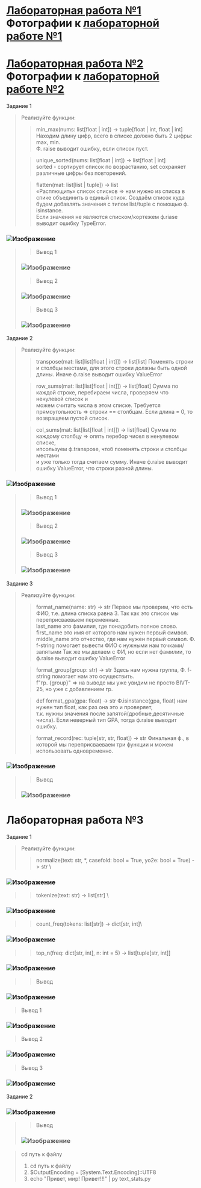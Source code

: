 [Лабораторная работа №1](src/lab01) \
Фотографии к [лабораторной работе №1](images/lab01)
= 
>
>
[Лабораторная работа №2](src/lab02) \
Фотографии к [лабораторной работе №2](images/lab02)
=
>
Задание 1
> Реализуйте функции:
> > min_max(nums: list[float | int]) -> tuple[float | int, float | int] \
> > Находим длину цифр, всего в списке должно быть 2 цифры: max, min.\
> > Ф. raise выводит ошибку, если список пуст.
>
> > unique_sorted(nums: list[float | int]) -> list[float | int] \
> > sorted - сортирует список по возрастанию, set сохраняет различные цифры без повторений.
>
> >flatten(mat: list[list | tuple]) -> list\
> >«Расплющить» список списков => нам нужно из списка в спике объединить в единый спиок.
> >Создаём список куда будем добавлять значения с типом list/tuple с помощью ф. isinstance.\
> >Если значения не являются списком/кортежем ф.riase выводит ошибку TypeError.
>
### ![Изображение](https://github.com/user-attachments/assets/8d84cbba-de49-4a1b-8e4a-abed6cc7c971)
>
> > Вывод 1
> ### ![Изображение](https://github.com/user-attachments/assets/b0777166-662d-428c-a1b0-cd341bec262f)
>  
> > Вывод 2
> ### ![Изображение](https://github.com/user-attachments/assets/50d31fa3-5eea-4c49-bf3a-1cb2e04c0d9d)
> 
> > Вывод 3
> ### ![Изображение](https://github.com/user-attachments/assets/4de20e12-43c8-476d-b048-84eec29e0c2b)

>

Задание 2
> Реализуйте функции:
> > transpose(mat: list[list[float | int]]) -> list[list]
> > Поменять строки и столбцы местами, для этого строки должны быть одной длины.
> > Иначе ф.raise выводит ошибку ValueError
> 
> >row_sums(mat: list[list[float | int]]) -> list[float]
> >Сумма по каждой строке, перебираем числа, проверяем что ненулевой список и\
> >можем считать числа в этом списке.
> >Требуется прямоугольность => строки == столбцам.
> >Если длина = 0, то возвращяем пустой список.
> 
> >col_sums(mat: list[list[float | int]]) -> list[float]
> >Сумма по каждому столбцу => опять перебор чисел в ненулевом списке,\
> >ипсользуем ф.transpose, чтоб поменять строки и столбцы местами\
> >и уже только тогда считаем сумму.
> >Иначе ф.raise выводит ошибку ValueError, что строки разной длины.
>
### ![Изображение](https://github.com/user-attachments/assets/a03475f6-c6c5-4ed7-aa63-dd0ccb9eb402)
>
> >Вывод 1
>### ![Изображение](https://github.com/user-attachments/assets/826dc58a-4eac-4ca8-a948-16fa77de2c0b)
>
> >Вывод 2
>### ![Изображение](https://github.com/user-attachments/assets/7791adc4-3fad-4bf8-a872-f9cedd3776a0)
>
> >Вывод 3
>### ![Изображение](https://github.com/user-attachments/assets/f9ae4dc7-cd30-4558-a227-1e7c2d254b1f)
>

Задание 3
> Реализуйте функции:
> > format_name(name: str) -> str
> >Первое мы проверим, что есть ФИО, т.е. длина списка равна 3.
> > Так как это список мы переприсваевыем переменные.\
> > last_name это фамилия, где понадобить полное слово.
> > first_name это имя от которого нам нужен первый символ.
> > middle_name это отчество, где нам нужен первый символ.
> > Ф. f-string помогает вывести ФИО с нужными нам точками/запятыми
> > Так же мы делаем с ФИ, но если нет фамилии, то ф.raise выводит ошибку ValueError
> 
> >format_group(group: str) -> str
> >Здесь нам нужна группа, Ф. f-string помогает нам это осуществить.\
> >f"гр. {group}" => на выводе мы уже увидим не просто BIVT-25, но уже с добавлением гр.
> 
> >def format_gpa(gpa: float) -> str
> >Ф.isinstance(gpa, float) нам нужен тип float, как раз она это и проверяет,\
> >т.к. нужны значения после запятой(дробные,десятичные числа).
> >Если неверный тип GPA, тогда ф.raise выводит ошибку.
>
> >format_record(rec: tuple[str, str, float]) -> str
> >Финальная ф., в которой мы переприсваеваем три функции и можем использовать одновременно.
>
### ![Изображение](https://github.com/user-attachments/assets/8747edf6-ac53-4557-999c-f3f0560bf02f)
>
> >Вывод 
>### ![Изображение](https://github.com/user-attachments/assets/c11923f6-a933-414b-be0a-f0b65918e39c)

Лабораторная работа №3
=
Задание 1
> Реализуйте функции:
> > normalize(text: str, *, casefold: bool = True, yo2e: bool = True) -> str \
### ![Изображение](https://github.com/user-attachments/assets/90b1cf75-1274-429d-b6d6-354813e53d89)
>
> > tokenize(text: str) -> list[str] \
### ![Изображение](https://github.com/user-attachments/assets/2e1ec975-d6b7-4baa-bfb2-dc4d5bdd6123)
>
> >count_freq(tokens: list[str]) -> dict[str, int]\
### ![Изображение](https://github.com/user-attachments/assets/857d2f75-57e0-4917-9226-b1c6aa34f7d8)
>
> >top_n(freq: dict[str, int], n: int = 5) -> list[tuple[str, int]]
### ![Изображение](https://github.com/user-attachments/assets/85df6714-143c-44b5-b47a-31fb6a19e46f)
>
> >Вывод
### ![Изображение](https://github.com/user-attachments/assets/c4ee5145-8087-4117-a91f-2aa4161391ec)
>  Вывод 1
### ![Изображение](https://github.com/user-attachments/assets/f0c7c645-da8b-4cd8-9b3f-26e0eb658127)
>  
>  Вывод 2
### ![Изображение](https://github.com/user-attachments/assets/99c99009-060c-4267-b93c-2aa09655a92f)
> 
>  Вывод 3
### ![Изображение](https://github.com/user-attachments/assets/65d64c7d-67aa-47c4-ba39-577b49ea6219)

Задание 2

### ![Изображение](https://github.com/user-attachments/assets/e6ef7b21-4a48-439c-899b-d432db0394d0)
>
> > Вывод
> ### ![Изображение](https://github.com/user-attachments/assets/71dfcd98-419b-4c3d-88f0-b6f24b91845a)

>  cd путь к файлу
> 1) cd путь к файлу
> 2) $OutputEncoding = [System.Text.Encoding]::UTF8
> 3) echo "Привет, мир! Привет!!!" | py text_stats.py
